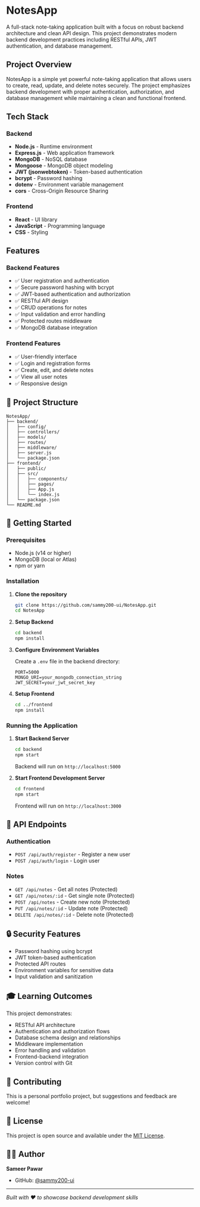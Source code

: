 # NotesApp 

A full-stack note-taking application built with a focus on robust backend architecture and clean API design. This project demonstrates modern backend development practices including RESTful APIs, JWT authentication, and database management.

## Project Overview

NotesApp is a simple yet powerful note-taking application that allows users to create, read, update, and delete notes securely. The project emphasizes backend development with proper authentication, authorization, and database management while maintaining a clean and functional frontend.

## Tech Stack

### Backend
- **Node.js** - Runtime environment
- **Express.js** - Web application framework
- **MongoDB** - NoSQL database
- **Mongoose** - MongoDB object modeling
- **JWT (jsonwebtoken)** - Token-based authentication
- **bcrypt** - Password hashing
- **dotenv** - Environment variable management
- **cors** - Cross-Origin Resource Sharing

### Frontend
- **React** - UI library
- **JavaScript** - Programming language
- **CSS** - Styling

## Features

### Backend Features
- ✅ User registration and authentication
- ✅ Secure password hashing with bcrypt
- ✅ JWT-based authentication and authorization
- ✅ RESTful API design
- ✅ CRUD operations for notes
- ✅ Input validation and error handling
- ✅ Protected routes middleware
- ✅ MongoDB database integration

### Frontend Features
- ✅ User-friendly interface
- ✅ Login and registration forms
- ✅ Create, edit, and delete notes
- ✅ View all user notes
- ✅ Responsive design

## 📁 Project Structure

```
NotesApp/
├── backend/
│   ├── config/
│   ├── controllers/
│   ├── models/
│   ├── routes/
│   ├── middleware/
│   ├── server.js
│   └── package.json
├── frontend/
│   ├── public/
│   ├── src/
│   │   ├── components/
│   │   ├── pages/
│   │   ├── App.js
│   │   └── index.js
│   └── package.json
└── README.md
```

## 🚀 Getting Started

### Prerequisites
- Node.js (v14 or higher)
- MongoDB (local or Atlas)
- npm or yarn

### Installation

1. **Clone the repository**
   ```bash
   git clone https://github.com/sammy200-ui/NotesApp.git
   cd NotesApp
   ```

2. **Setup Backend**
   ```bash
   cd backend
   npm install
   ```

3. **Configure Environment Variables**
   
   Create a `.env` file in the backend directory:
   ```env
   PORT=5000
   MONGO_URI=your_mongodb_connection_string
   JWT_SECRET=your_jwt_secret_key
   ```

4. **Setup Frontend**
   ```bash
   cd ../frontend
   npm install
   ```

### Running the Application

1. **Start Backend Server**
   ```bash
   cd backend
   npm start
   ```
   Backend will run on `http://localhost:5000`

2. **Start Frontend Development Server**
   ```bash
   cd frontend
   npm start
   ```
   Frontend will run on `http://localhost:3000`

## 📡 API Endpoints

### Authentication
- `POST /api/auth/register` - Register a new user
- `POST /api/auth/login` - Login user

### Notes
- `GET /api/notes` - Get all notes (Protected)
- `GET /api/notes/:id` - Get single note (Protected)
- `POST /api/notes` - Create new note (Protected)
- `PUT /api/notes/:id` - Update note (Protected)
- `DELETE /api/notes/:id` - Delete note (Protected)

## 🔒 Security Features

- Password hashing using bcrypt
- JWT token-based authentication
- Protected API routes
- Environment variables for sensitive data
- Input validation and sanitization

## 🎓 Learning Outcomes

This project demonstrates:
- RESTful API architecture
- Authentication and authorization flows
- Database schema design and relationships
- Middleware implementation
- Error handling and validation
- Frontend-backend integration
- Version control with Git

## 🤝 Contributing

This is a personal portfolio project, but suggestions and feedback are welcome!

## 📄 License

This project is open source and available under the [MIT License](LICENSE).

## 👨‍💻 Author

**Sameer Pawar**
- GitHub: [@sammy200-ui](https://github.com/sammy200-ui)

---

*Built with ❤️ to showcase backend development skills*

